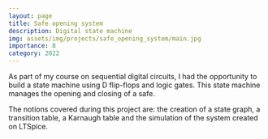 ```yaml
---
layout: page
title: Safe opening system
description: Digital state machine
img: assets/img/projects/safe_opening_system/main.jpg
importance: 8
category: 2022
---
```


As part of my course on sequential digital circuits, I had the opportunity to build a state machine using D flip-flops and logic gates. This state machine manages the opening and closing of a safe.

The notions covered during this project are: the creation of a state graph, a transition table, a Karnaugh table and the simulation of the system created on LTSpice.
